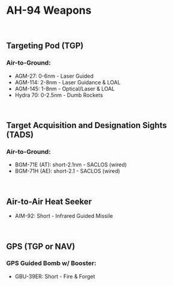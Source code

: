 # AH-94 Weapons

<br>

## **Targeting Pod (TGP)**

### **Air-to-Ground:**

-   AGM-27: 0-6nm - Laser Guided
-   AGM-114: 2-8nm - Laser Guidance & LOAL
-   AGM-145: 1-8nm - Optical/Laser & LOAL
-   Hydra 70: 0-2.5nm - Dumb Rockets

<br>

## **Target Acquisition and Designation Sights (TADS)**

### **Air-to-Ground:**

-   BGM-71E (AT): short-2.1nm - SACLOS (wired)
-   BGM-71H (AE): short-2.1 - SACLOS (wired)

<br>

## **Air-to-Air Heat Seeker**

-   AIM-92: Short - Infrared Guided Missile

<br>

## **GPS (TGP or NAV)**

### **GPS Guided Bomb w/ Booster:**

-   GBU-39ER: Short - Fire & Forget

<br>

